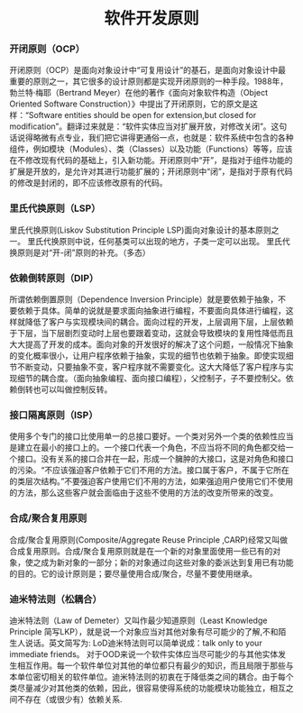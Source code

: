 <h1 align="center">
  软件开发原则
</h1>

### 开闭原则（OCP）

开闭原则（OCP）是面向对象设计中“可复用设计”的基石，是面向对象设计中最重要的原则之一，其它很多的设计原则都是实现开闭原则的一种手段。1988年，勃兰特·梅耶（Bertrand Meyer）在他的著作《面向对象软件构造（Object Oriented Software Construction）》中提出了开闭原则，它的原文是这样：“Software entities should be open for extension,but closed for modification”。翻译过来就是：“软件实体应当对扩展开放，对修改关闭”。这句话说得略微有点专业，我们把它讲得更通俗一点，也就是：软件系统中包含的各种组件，例如模块（Modules）、类（Classes）以及功能（Functions）等等，应该在不修改现有代码的基础上，引入新功能。开闭原则中“开”，是指对于组件功能的扩展是开放的，是允许对其进行功能扩展的；开闭原则中“闭”，是指对于原有代码的修改是封闭的，即不应该修改原有的代码。

### 里氏代换原则（LSP）

里氏代换原则(Liskov Substitution Principle LSP)面向对象设计的基本原则之一。 里氏代换原则中说，任何基类可以出现的地方，子类一定可以出现。 里氏代换原则是对“开-闭”原则的补充。（多态）

### 依赖倒转原则（DIP）

所谓依赖倒置原则（Dependence Inversion Principle）就是要依赖于抽象，不要依赖于具体。简单的说就是要求面向抽象进行编程，不要面向具体进行编程，这样就降低了客户与实现模块间的耦合。面向过程的开发，上层调用下层，上层依赖于下层，当下层剧烈变动时上层也要跟着变动，这就会导致模块的复用性降低而且大大提高了开发的成本。面向对象的开发很好的解决了这个问题，一般情况下抽象的变化概率很小，让用户程序依赖于抽象，实现的细节也依赖于抽象。即使实现细节不断变动，只要抽象不变，客户程序就不需要变化。这大大降低了客户程序与实现细节的耦合度。（面向抽象编程、面向接口编程），父控制子，子不要控制父。依赖倒转也可以叫做控制反转。

### 接口隔离原则（ISP）

使用多个专门的接口比使用单一的总接口要好。一个类对另外一个类的依赖性应当是建立在最小的接口上的。一个接口代表一个角色，不应当将不同的角色都交给一个接口。没有关系的接口合并在一起，形成一个臃肿的大接口，这是对角色和接口的污染。“不应该强迫客户依赖于它们不用的方法。接口属于客户，不属于它所在的类层次结构。”不要强迫客户使用它们不用的方法，如果强迫用户使用它们不使用的方法，那么这些客户就会面临由于这些不使用的方法的改变所带来的改变。

### 合成/聚合复用原则

合成/聚合复用原则(Composite/Aggregate Reuse Principle ,CARP)经常又叫做合成复用原则。合成/聚合复用原则就是在一个新的对象里面使用一些已有的对象，使之成为新对象的一部分；新的对象通过向这些对象的委派达到复用已有功能的目的。它的设计原则是；要尽量使用合成/聚合，尽量不要使用继承。

### 迪米特法则（松耦合）

迪米特法则（Law of Demeter）又叫作最少知道原则（Least Knowledge Principle 简写LKP），就是说一个对象应当对其他对象有尽可能少的了解,不和陌生人说话。英文简写为: LoD迪米特法则可以简单说成：talk only to your immediate friends。 对于OOD来说一个软件实体应当尽可能少的与其他实体发生相互作用。每一个软件单位对其他的单位都只有最少的知识，而且局限于那些与本单位密切相关的软件单位。迪米特法则的初衷在于降低类之间的耦合。由于每个类尽量减少对其他类的依赖，因此，很容易使得系统的功能模块功能独立，相互之间不存在（或很少有）依赖关系.
